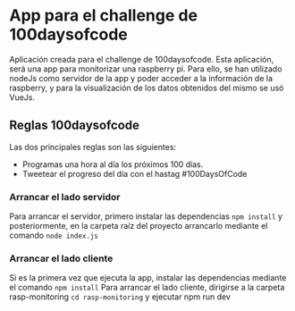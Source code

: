 # App para el challenge de 100daysofcode

Aplicación creada para el challenge de 100daysofcode. Esta aplicación, será una app para monitorizar una raspberry pi.
Para ello, se han utilizado nodeJs como servidor de la app y poder acceder a la información de la raspberry, y para la visualización de los datos obtenidos del mismo se usó VueJs.

## Reglas 100daysofcode

Las dos principales reglas son las siguientes:
* Programas una hora al día los próximos 100 días.
* Tweetear el progreso del día con el hastag #100DaysOfCode

### Arrancar el lado servidor

Para arrancar el servidor, primero instalar las dependencias `npm install` y posteriormente, en la carpeta raíz del proyecto arrancarlo mediante el comando `node index.js`

### Arrancar el lado cliente

Si es la primera vez que ejecuta la app, instalar las dependencias mediante el comando `npm install`
Para arrancar el lado cliente, dirigirse a la carpeta rasp-monitoring `cd rasp-monitoring` y ejecutar npm run dev
